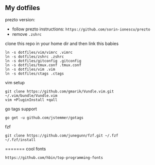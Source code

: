 My dotfiles
-----------

prezto version:

- follow prezto instructions: `https://github.com/sorin-ionescu/prezto`
- remove `.zshrc`

clone this repo in your home dir and then link this babies

```
ln -s dotfiles/vim/vimrc .vimrc
ln -s dotfiles/zshrc .zshrc
ln -s dotfiles/gitconfig .gitconfig
ln -s dotfiles/tmux.conf .tmux.conf
ln -s dotfiles/vim .vim
ln -s dotfiles/ctags .ctags
```

vim setup

```
git clone https://github.com/gmarik/Vundle.vim.git ~/.vim/bundle/Vundle.vim
vim +PluginInstall +qall
```

go tags support

```
go get -u github.com/jstemmer/gotags
```

fzf

```
git clone https://github.com/junegunn/fzf.git ~/.fzf
~/.fzf/install
```

=======
cool fonts
```
https://github.com/hbin/top-programming-fonts
